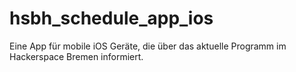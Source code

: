 hsbh_schedule_app_ios
=====================

Eine App für mobile iOS Geräte, die über das aktuelle Programm im Hackerspace Bremen informiert.
